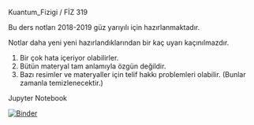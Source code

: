 Kuantum_Fizigi / FİZ 319

Bu ders notları 2018-2019 güz yarıyılı için hazırlanmaktadır. 

Notlar daha yeni yeni hazırlandıklarından bir kaç uyarı kaçınılmazdır.

1. Bir çok hata içeriyor olabilirler.
2. Bütün materyal tam anlamıyla özgün değildir.
3. Bazı resimler ve materyaller için telif hakkı problemleri olabilir. (Bunlar zamanla temizlenecektir.)

Jupyter Notebook

[![Binder](https://mybinder.org/badge.svg)](https://mybinder.org/v2/gh/mkarakoc/Kuantum_Fizigi/master)
